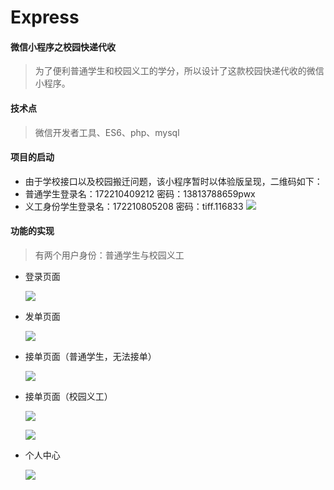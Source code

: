 # Express
#### 微信小程序之校园快递代收

> 为了便利普通学生和校园义工的学分，所以设计了这款校园快递代收的微信小程序。

#### 技术点

> 微信开发者工具、ES6、php、mysql 

#### 项目的启动

+ 由于学校接口以及校园搬迁问题，该小程序暂时以体验版呈现，二维码如下：
+ 普通学生登录名：172210409212  密码：13813788659pwx
+ 义工身份学生登录名：172210805208  密码：tiff.116833
 ![](http://m.qpic.cn/psc?/V13COt0i0M53BC/ruAMsa53pVQWN7FLK88i5qXYsHjhlGdMDA9xbTlo5nAvldK4MWsfQCQj8lPNFh59fEjHRPjqXNtZXkCt4TuoyTHUI34s.FA0QDXTtluwYSc!/b&bo=2AHYAdgB2AEBCS4!&rf=viewer_4)

#### 功能的实现

> 有两个用户身份：普通学生与校园义工

- 登录页面

  ![](http://m.qpic.cn/psc?/V13COt0i0M53BC/ruAMsa53pVQWN7FLK88i5ljflqvfKEhqw5pvdGI0hKoOups2f9RzIKOpyh.2pcRe81MNW8U6.9*OiDgpRrOuGhk3WDfYfxXaV.etj5OAYro!/mnull&bo=WAKxBFgCsQQDCSw!&rf=photolist&t=5)
  
- 发单页面

  ![](http://m.qpic.cn/psc?/V13COt0i0M53BC/ruAMsa53pVQWN7FLK88i5ljflqvfKEhqw5pvdGI0hKq1RSF4RQUwKMSxh7JJvoVMHVAUEv1pfHUgnKqTx5f8AXJ5AUXHzfilszEw8yyeIV4!/mnull&bo=cQLiBHEC4gQDCSw!&rf=photolist&t=5)
  
- 接单页面（普通学生，无法接单）

  ![](http://m.qpic.cn/psc?/V13COt0i0M53BC/45NBuzDIW489QBoVep5mcTnIZCVZ8Zyatzf2NdE5rWBomZehVWwQQPXT1mugAa6RnJS2WycKWnLBcLjv4qaZx34bjcpavZ3VjLMooKACEGI!/b&bo=dQLqBHUC6gQDORw!&rf=viewer_4)

- 接单页面（校园义工）

  ![](http://m.qpic.cn/psc?/V13COt0i0M53BC/ruAMsa53pVQWN7FLK88i5ljflqvfKEhqw5pvdGI0hKpqjTF9mTve4NvlQuKkCDochKRsYPzcggILVEWW3avg11aiy2D35pvKQOW9ZmGOyvU!/b&bo=dwLvBHcC7wQDCSw!&rf=viewer_4)
  
  ![](http://m.qpic.cn/psc?/V13COt0i0M53BC/45NBuzDIW489QBoVep5mcbh767vqeF0pJnr66m29is1Wdg0x6eQdIzZjxzG4HilL4HLFX251NuwrLl5h*IdR.MsRrq0e2HizZyguFNJHAl8!/b&bo=dgLrBHYC6wQDKQw!&rf=viewer_4)

- 个人中心

  ![](http://m.qpic.cn/psc?/V13COt0i0M53BC/45NBuzDIW489QBoVep5mcbh767vqeF0pJnr66m29is0DqawxZDuNkEBjslF9d3VUc1bYWB*7RidV3VRbAqxNg73l44NCMjNWdQD5oKrZYAU!/b&bo=fgL8BH4C*AQDGTw!&rf=viewer_4)
